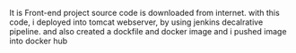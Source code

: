 It is Front-end project
source code is downloaded from internet. with this code, i deployed into tomcat webserver, by using jenkins decalrative pipeline. and also created a dockfile and docker image and i pushed image into docker hub
